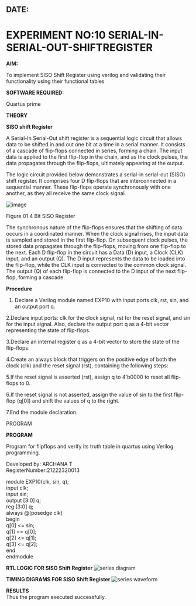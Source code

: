 ## DATE:
# EXPERIMENT NO:10 SERIAL-IN-SERIAL-OUT-SHIFTREGISTER

**AIM:**

To implement  SISO Shift Register using verilog and validating their functionality using their functional tables

**SOFTWARE REQUIRED:**

Quartus prime

**THEORY**

**SISO shift Register**

A Serial-In Serial-Out shift register is a sequential logic circuit that allows data to be shifted in and out one bit at a time in a serial manner. It consists of a cascade of flip-flops connected in series, forming a chain. The input data is applied to the first flip-flop in the chain, and as the clock pulses, the data propagates through the flip-flops, ultimately appearing at the output.

The logic circuit provided below demonstrates a serial-in serial-out (SISO) shift register. It comprises four D flip-flops that are interconnected in a sequential manner. These flip-flops operate synchronously with one another, as they all receive the same clock signal.

![image](https://github.com/naavaneetha/SERIAL-IN-SERIAL-OUT-SHIFTREGISTER/assets/154305477/e81c4072-37f9-46c6-8145-566764b74c3a)

Figure 01 4 Bit SISO Register

The synchronous nature of the flip-flops ensures that the shifting of data occurs in a coordinated manner. When the clock signal rises, the input data is sampled and stored in the first flip-flop. On subsequent clock pulses, the stored data propagates through the flip-flops, moving from one flip-flop to the next.
Each D flip-flop in the circuit has a Data (D) input, a Clock (CLK) input, and an output (Q). The D input represents the data to be loaded into the flip-flop, while the CLK input is connected to the common clock signal. The output (Q) of each flip-flop is connected to the D input of the next flip-flop, forming a cascade.

**Procedure**

1. Declare a Verilog module named EXP10 with input ports clk, rst, sin, and an output port q.  

2.Declare input ports: clk for the clock signal, rst for the reset signal, and sin for the input signal. Also, declare the output port q as a 4-bit vector representing the state of flip-flops.  

3.Declare an internal register q as a 4-bit vector to store the state of the flip-flops.  

4.Create an always block that triggers on the positive edge of both the clock (clk) and the reset signal (rst), containing the following steps:  

5.If the reset signal is asserted (rst), assign q to 4'b0000 to reset all flip-flops to 0.  

6.If the reset signal is not asserted, assign the value of sin to the first flip-flop (q[0]) and shift the values of q to the right.  

7.End the module declaration.  

PROGRAM

**PROGRAM**

Program for flipflops and verify its truth table in quartus using Verilog programming.

Developed by: ARCHANA T   
RegisterNumber:21222320013

module EXP10(clk, sin, q);  
input clk;  
input sin;  
output [3:0] q;    
reg [3:0] q;  
always @(posedge clk)  
begin  
q[0] <= sin;  
q[1] <= q[0];  
q[2] <= q[1];  
q[3] <= q[2];  
end  
endmodule  

**RTL LOGIC FOR SISO Shift Register**
![series diagram](https://github.com/ARCHANAT1305/SERIAL-IN-SERIAL-OUT-SHIFTREGISTER/assets/145975189/45815095-13b7-426d-bca9-7ba2065d0752)

**TIMING DIGRAMS FOR SISO Shift Register**
![series waveform](https://github.com/ARCHANAT1305/SERIAL-IN-SERIAL-OUT-SHIFTREGISTER/assets/145975189/603d496d-1cee-4bbe-8d9d-2ea7461792c1)

**RESULTS**  
Thus the program executed successfully.

